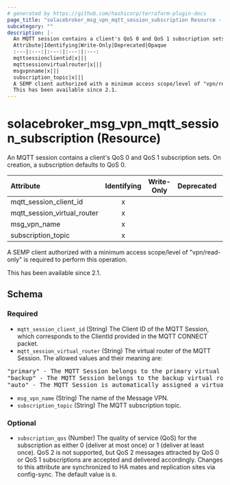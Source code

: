 ```yaml
---
# generated by https://github.com/hashicorp/terraform-plugin-docs
page_title: "solacebroker_msg_vpn_mqtt_session_subscription Resource - solacebroker"
subcategory: ""
description: |-
  An MQTT session contains a client's QoS 0 and QoS 1 subscription sets. On creation, a subscription defaults to QoS 0.
  Attribute|Identifying|Write-Only|Deprecated|Opaque
  :---|:---:|:---:|:---:|:---:
  mqttsessionclientid|x|||
  mqttsessionvirtualrouter|x|||
  msgvpnname|x|||
  subscription_topic|x|||
  A SEMP client authorized with a minimum access scope/level of "vpn/read-only" is required to perform this operation.
  This has been available since 2.1.
---
```


# solacebroker_msg_vpn_mqtt_session_subscription (Resource)

An MQTT session contains a client's QoS 0 and QoS 1 subscription sets. On creation, a subscription defaults to QoS 0.


Attribute|Identifying|Write-Only|Deprecated|Opaque
:---|:---:|:---:|:---:|:---:
mqtt_session_client_id|x|||
mqtt_session_virtual_router|x|||
msg_vpn_name|x|||
subscription_topic|x|||



A SEMP client authorized with a minimum access scope/level of "vpn/read-only" is required to perform this operation.

This has been available since 2.1.



<!-- schema generated by tfplugindocs -->
## Schema

### Required

- `mqtt_session_client_id` (String) The Client ID of the MQTT Session, which corresponds to the ClientId provided in the MQTT CONNECT packet.
- `mqtt_session_virtual_router` (String) The virtual router of the MQTT Session. The allowed values and their meaning are:

<pre>
"primary" - The MQTT Session belongs to the primary virtual router.
"backup" - The MQTT Session belongs to the backup virtual router.
"auto" - The MQTT Session is automatically assigned a virtual router at creation, depending on the broker's active-standby role.
</pre>
- `msg_vpn_name` (String) The name of the Message VPN.
- `subscription_topic` (String) The MQTT subscription topic.

### Optional

- `subscription_qos` (Number) The quality of service (QoS) for the subscription as either 0 (deliver at most once) or 1 (deliver at least once). QoS 2 is not supported, but QoS 2 messages attracted by QoS 0 or QoS 1 subscriptions are accepted and delivered accordingly. Changes to this attribute are synchronized to HA mates and replication sites via config-sync. The default value is `0`.
